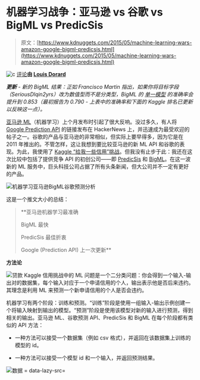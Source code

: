 # 机器学习战争：亚马逊 vs 谷歌 vs BigML vs PredicSis

> 原文：[https://www.kdnuggets.com/2015/05/machine-learning-wars-amazon-google-bigml-predicsis.html](https://www.kdnuggets.com/2015/05/machine-learning-wars-amazon-google-bigml-predicsis.html)

![c](../Images/3d9c022da2d331bb56691a9617b91b90.png) [评论](/2015/05/machine-learning-wars-amazon-google-bigml-predicsis.html/2#comments)**由 [Louis Dorard](http://www.louisdorard.com/#home)**

***更新** - 新的 BigML 结果：正如 Francisco Martin 指出，如果你将目标字段（SeriousDlqin2yrs）改为数值型而不是分类型，BigML 的 [单一模型](https://bigml.com/shared/model/joejTuzK2F33nUZBI9WxF7o8vtZ) 的准确率会提升到 0.853（最初报告为 0.790 - 上表中的准确率和下面的 Kaggle 排名已更新以反映这一点）。*

[亚马逊 ML](http://aws.amazon.com/machine-learning/)（机器学习）上个月发布时引起了很大反响。没过多久，有人将 [Google Prediction API](https://cloud.google.com/prediction/) 的链接发布在 HackerNews 上，并迅速成为最受欢迎的帖子之一。谷歌的产品与亚马逊的非常相似，但实际上要早得多，因为它是在 2011 年推出的。不管怎样，这让我想到要比较亚马逊的新 ML API 和谷歌的表现。为此，我使用了 [Kaggle “给我一些信用”挑战](https://www.kaggle.com/c/GiveMeSomeCredit)。但我没有止步于此：我还在这次比较中包括了提供竞争 API 的初创公司——即 [PredicSis](http://launch.predicsis.com/) 和 [BigML](https://bigml.com/)。在这一波新的 ML 服务中，巨头科技公司占据了所有头条新闻，但大公司并不一定有更好的产品。

![机器学习亚马逊BigML谷歌预测分析](../Images/b07d1daf97a82862594d92fdcaa3cd0a.png)

这是一个推文大小的总结：

> **亚马逊机器学习最准确
> 
> BigML 最快
> 
> PredicSis 最佳折衷
> 
> Google (Prediction API) 上一次更新**

**方法论**

![贷款](../Images/b015d07921ea0d4067c84f58867004ae.png) Kaggle 信用挑战中的 ML 问题是一个二分类问题：你会得到一个输入-输出对的数据集，每个输入对应于一个申请信用的个人，输出表示他是否后来违约。其理念是利用 ML 来预测一个新申请信用的个人是否会违约。

机器学习有两个阶段：训练和预测。“训练”阶段是使用一组输入-输出示例创建一个将输入映射到输出的模型。“预测”阶段是使用该模型对新的输入进行预测，得到相关的输出。亚马逊 ML、谷歌预测 API、PredicSis 和 BigML 在每个阶段都有类似的 API 方法：

+   一种方法可以接受一个数据集（例如 csv 格式），并返回在该数据集上训练的模型的 id。

+   一种方法可以接受一个模型 id 和一个输入，并返回预测结果。

![数据 = data-lazy-src=](../Images/e8a57f4972516a1d3218894eabc89576.png)

